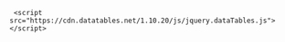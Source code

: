 
   <script src="https://code.jquery.com/jquery-3.3.1.js"></script>
     <script src="https://cdn.datatables.net/1.10.20/js/jquery.dataTables.js"></script>
<script src="https://cdn.datatables.net/rowgroup/1.1.1/js/dataTables.rowGroup.min.js"></script>

<script>
    $(document).ready( function () {
      //window.alert('tst');
      $('#tbData').DataTable(
        {
          paging: false,
          order: [[1, 'asc']],
        rowGroup: {
            dataSrc: 1
        }
        }
      );
      } );</script>